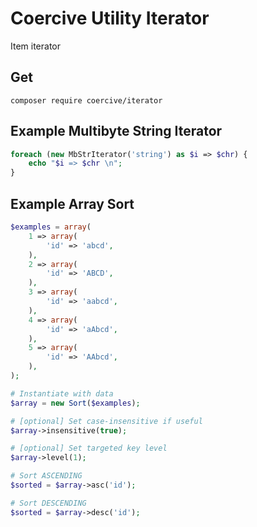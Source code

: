 Coercive Utility Iterator
=========================

Item iterator

Get
---
```
composer require coercive/iterator
```

Example Multibyte String Iterator
---------------------------------
```php
foreach (new MbStrIterator('string') as $i => $chr) {
	echo "$i => $chr \n";
}
```

Example Array Sort
------------------
```php
$examples = array(
    1 => array(
        'id' => 'abcd',
    ),
    2 => array(
        'id' => 'ABCD',
    ),
    3 => array(
        'id' => 'aabcd',
    ),
    4 => array(
        'id' => 'aAbcd',
    ),
    5 => array(
        'id' => 'AAbcd',
    ),
);

# Instantiate with data
$array = new Sort($examples);

# [optional] Set case-insensitive if useful
$array->insensitive(true);

# [optional] Set targeted key level
$array->level(1);

# Sort ASCENDING
$sorted = $array->asc('id');

# Sort DESCENDING
$sorted = $array->desc('id');

```